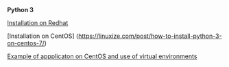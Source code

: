 **Python 3**

[Installation on Redhat](https://developers.redhat.com/blog/2018/08/13/install-python3-rhel/)

[Installation on CentOS] (https://linuxize.com/post/how-to-install-python-3-on-centos-7/)

[Example of appplicaton on CentOS and use of virtual environments](https://linuxize.com/post/install-odoo-11-on-centos-7/)


